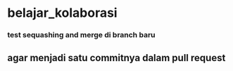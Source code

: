 # belajar_kolaborasi
### test sequashing and merge di branch baru
## agar menjadi satu commitnya dalam pull request
